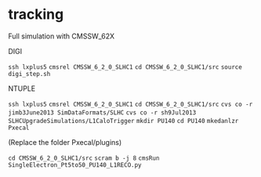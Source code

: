 tracking
========

Full simulation with CMSSW_62X 

DIGI

`ssh lxplus5`
`cmsrel CMSSW_6_2_0_SLHC1`
`cd CMSSW_6_2_0_SLHC1/src`
`source digi_step.sh`

NTUPLE

`ssh lxplus5`
`cmsrel CMSSW_6_2_0_SLHC1`
`cd CMSSW_6_2_0_SLHC1/src`
`cvs co -r jimb3June2013 SimDataFormats/SLHC`
`cvs co -r sh9Jul2013 SLHCUpgradeSimulations/L1CaloTrigger`
`mkdir PU140`
`cd PU140`
`mkedanlzr Pxecal`

(Replace the folder Pxecal/plugins) 

`cd CMSSW_6_2_0_SLHC1/src`
`scram b -j 8`
`cmsRun SingleElectron_Pt5to50_PU140_L1RECO.py`
